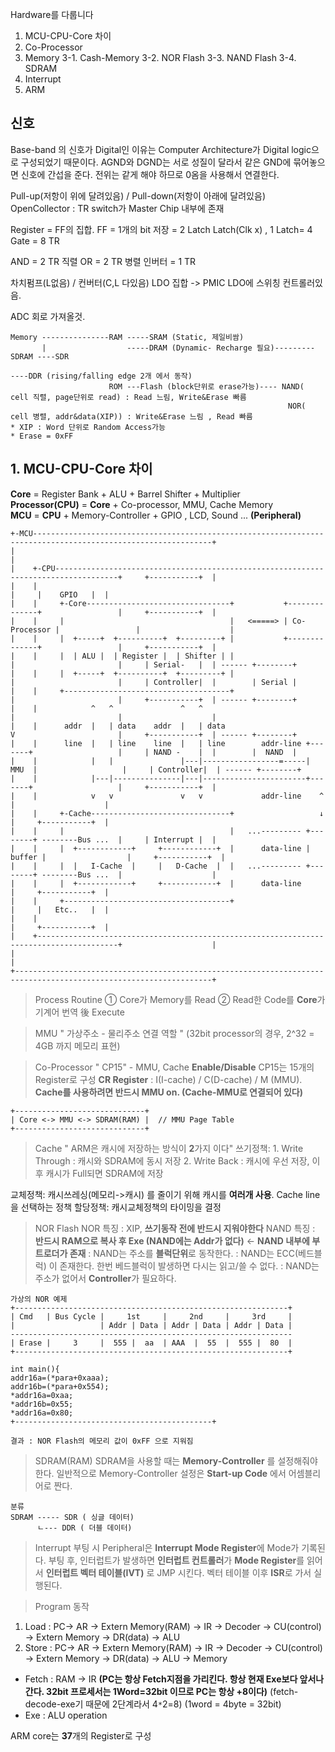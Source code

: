 Hardware를 다룹니다

1. MCU-CPU-Core 차이
2. Co-Processor
3. Memory
3-1. Cash-Memory
3-2. NOR Flash
3-3. NAND Flash
3-4. SDRAM
4. Interrupt
5. ARM



## 신호
Base-band 의 신호가 Digital인 이유는 Computer Architecture가 Digital logic으로 구성되었기 때문이다.
AGND와 DGND는 서로 성질이 달라서 같은 GND에 묶어놓으면 신호에 간섭을 준다. 전위는 같게 해야 하므로 0옴을 사용해서 연결한다.

Pull-up(저항이 위에 달려있음) / Pull-down(저항이 아래에 달려있음)
OpenCollector : TR switch가 Master Chip 내부에 존재

Register = FF의 집합.
FF = 1개의 bit 저장  = 2 Latch
Latch(Clk x) , 1 Latch= 4 Gate = 8 TR

AND = 2 TR 직렬
OR = 2 TR 병렬
인버터 = 1 TR


차치펌프(L없음) / 컨버터(C,L 다있음)
LDO 집합 -> PMIC
LDO에 스위칭 컨트롤러있음.

ADC 회로 가져올것.

```
Memory ---------------RAM -----SRAM (Static, 제일비쌈)
       |                  -----DRAM (Dynamic- Recharge 필요)---------SDRAM ----SDR
                                                                           ----DDR (rising/falling edge 2개 에서 동작)
                      ROM ---Flash (block단위로 erase가능)---- NAND( cell 직렬, page단위로 read) : Read 느림, Write&Erase 빠름
                                                              NOR( cell 병렬, addr&data(XIP)) : Write&Erase 느림 , Read 빠름
* XIP : Word 단위로 Random Access가능
* Erase = 0xFF
```


## 1. MCU-CPU-Core 차이
**Core** = Register Bank + ALU + Barrel Shifter + Multiplier     
**Processor(CPU)** = **Core** + Co-processor, MMU, Cache Memory    
**MCU** = **CPU** + Memory-Controller + GPIO , LCD, Sound ... **(Peripheral)**
```
+-MCU--------------------------------------------------------------------------------------------------------------+
|                                                                                                                  |
|    +-CPU------------------------------------------------------------------------------------+     +-----------+  |
|    |                                                                                        |     |    GPIO   |  |
|    |     +-Core--------------------------------+           +--------------+                 |     +-----------+  |
|    |     |                                     |   <=====> | Co-Processor |                 |                    |
|    |     |  +-----+  +----------+  +---------+ |           +--------------+                 |     +-----------+  |
|    |     |  | ALU |  | Register |  | Shifter | |                    |                       |     | Serial-   |  | ------ +--------+
|    |     |  +-----+  +----------+  +---------+ |                    |                       |     | Controller|  |        | Serial |
|    |     +-------------------------------------+                    |                       |     +-----------+  | ------ +--------+
|    |            ^   ^               ^   ^                           |                       |                    |
|    |      addr  |   | data    addr  |   | data                      V                       |     +-----------+  | ------ +--------+
|    |      line  |   | line    line  |   | line        addr-line +-------+                   |     | NAND -    |  |        |  NAND  |
|    |            |   |               |---|-----------------=-----|  MMU  |                   |     | Controller|  | ------ +--------+
|    |            |---|---------------|---|-----------------------+-------+                   |     +-----------+  |
|    |            v   v               v   v             addr-line    ^                        |                    |
|    |     +-Cache-------------------------------+                   ↓                        |     +-----------+  |
|    |     |                                     |   ...--------- +--------+ --------Bus ...  |     | Interrupt |  |
|    |     |  +------------+     +------------+  |      data-line | buffer |                  |     +-----------+  |
|    |     |  |   I-Cache  |     |   D-Cache  |  |   ...--------- +--------+ --------Bus ...  |                    |
|    |     |  +------------+     +------------+  |      data-line                             |     +-----------+  |
|    |     +-------------------------------------+                                            |     |   Etc..   |  |
|    |                                                                                        |     +-----------+  |
|    +----------------------------------------------------------------------------------------+                    |
|                                                                                                                  |
+------------------------------------------------------------------------------------------------------------------+
```
> Process Routine
① Core가 Memory를 Read
② Read한 Code를 **Core**가 기계어 번역 後 Execute 

> MMU
" 가상주소 - 물리주소 연결 역할 " (32bit processor의 경우, 2^32 = 4GB 까지 메모리 표현)

> Co-Processor
" CP15"  - MMU, Cache **Enable/Disable**
CP15는 15개의 Register로 구성
**CR Register** : I(I-cache) / C(D-cache) / M (MMU).
**Cache를 사용하려면 반드시 MMU on. (Cache-MMU로 연결되어 있다)**
```
+-----------------------------+
| Core <-> MMU <-> SDRAM(RAM) |  // MMU Page Table
+-----------------------------+
```

> Cache
" ARM은 캐시에 저장하는 방식이 **2**가지 이다"
쓰기정책:
    1. Write Through : 캐시와 SDRAM에 동시 저장
    2. Write Back : 캐시에 우선 저장, 이후 캐시가 Full되면 SDRAM에 저장

교체정책: 캐시쓰레싱(메모리->캐시) 를 줄이기 위해 캐시를 **여러개 사용**. Cache line을 선택하는 정책
할당정책: 캐시교체정책의 타이밍을 결정

> NOR Flash
NOR 특징 : XIP, **쓰기동작 전에 반드시 지워야한다**
NAND 특징 : **반드시 RAM으로 복사 후 Exe (NAND에는 Addr가 없다)** <- **NAND 내부에 부트로더가 존재** 
          : NAND는 주소를 **블럭단위**로 동작한다.
          : NAND는 ECC(베드블럭) 이 존재한다. 한번 베드블럭이 발생하면 다시는 읽고/쓸 수 없다.
          : NAND는 주소가 없어서 **Controller**가 필요하다.
```
가상의 NOR 예제
+-------------------------------------------------------------+
| Cmd   | Bus Cycle |     1st     |     2nd     |     3rd     |
|                   | Addr | Data | Addr | Data | Addr | Data |
---------------------------------------------------------------
| Erase |     3     |  555 |  aa  | AAA  |  55  |  555 |  80  |
+-------------------------------------------------------------+

int main(){
addr16a=(*para+0xaaa);
addr16b=(*para+0x554);
*addr16a=0xaa;
*addr16b=0x55;
*addr16a=0x80;
+--------------------------------------------+

결과 : NOR Flash의 메모리 값이 0xFF 으로 지워짐
```


> SDRAM(RAM)
SDRAM을 사용할 때는 **Memory-Controller** 를 설정해줘야 한다.
일반적으로 Memory-Controller 설정은 **Start-up Code** 에서 어셈블리어로 짠다.
```
분류
SDRAM ----- SDR ( 싱글 데이터)
      ㄴ--- DDR ( 더블 데이터)
```

> Interrupt
부팅 시 Peripheral은 **Interrupt Mode Register**에 Mode가 기록된다.
부팅 후, 인터럽트가 발생하면 **인터럽트 컨트롤러**가 **Mode Register**를 읽어서 **인터럽트 벡터 테이블(IVT)** 로 JMP 시킨다.
벡터 테이블 이후 **ISR**로 가서 실행된다.



> Program 동작
1. Load  : PC-> AR -> Extern Memory(RAM) -> IR -> Decoder -> CU(control) -> Extern Memory -> DR(data) -> ALU
2. Store : PC-> AR -> Extern Memory(RAM) -> IR -> Decoder -> CU(control) -> Extern Memory -> DR(data) -> ALU -> Memory

* Fetch : RAM -> IR **(PC는 항상 Fetch지점을 가리킨다. 항상 현재 Exe보다 앞서나간다. 32bit 프로세서는 1Word=32bit 이므로 PC는 항상 +8이다)** (fetch-decode-exe기 때문에 2단계라서 4`*`2=8) (1word = 4byte = 32bit)
* Exe : ALU operation



ARM core는 **37**개의 Register로 구성


